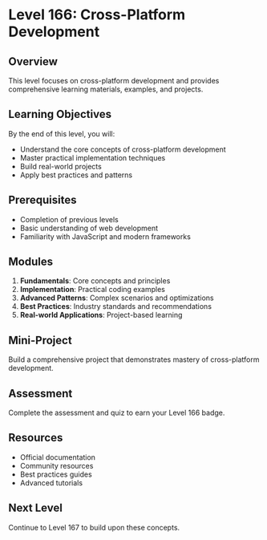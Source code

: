# Level 166: Cross-Platform Development

## Overview
This level focuses on cross-platform development and provides comprehensive learning materials, examples, and projects.

## Learning Objectives
By the end of this level, you will:
- Understand the core concepts of cross-platform development
- Master practical implementation techniques
- Build real-world projects
- Apply best practices and patterns

## Prerequisites
- Completion of previous levels
- Basic understanding of web development
- Familiarity with JavaScript and modern frameworks

## Modules
1. **Fundamentals**: Core concepts and principles
2. **Implementation**: Practical coding examples
3. **Advanced Patterns**: Complex scenarios and optimizations
4. **Best Practices**: Industry standards and recommendations
5. **Real-world Applications**: Project-based learning

## Mini-Project
Build a comprehensive project that demonstrates mastery of cross-platform development.

## Assessment
Complete the assessment and quiz to earn your Level 166 badge.

## Resources
- Official documentation
- Community resources
- Best practices guides
- Advanced tutorials

## Next Level
Continue to Level 167 to build upon these concepts.
